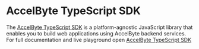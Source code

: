 # AccelByte TypeScript SDK

The [AccelByte TypeScript SDK](https://github.com/AccelByte/accelbyte-web-sdk) is a platform-agnostic JavaScript library that enables you to build web applications using AccelByte backend services. For full documentation and live playground open [AccelByte TypeScript SDK](https://development.accelbyte.io/web-sdk-playground/)

